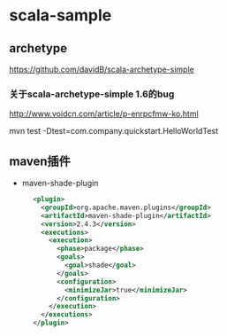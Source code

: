 # scala-sample

## archetype

https://github.com/davidB/scala-archetype-simple

### 关于scala-archetype-simple 1.6的bug

http://www.voidcn.com/article/p-enrpcfmw-ko.html

mvn test -Dtest=com.company.quickstart.HelloWorldTest

## maven插件

- maven-shade-plugin

```xml
      <plugin>
        <groupId>org.apache.maven.plugins</groupId>
        <artifactId>maven-shade-plugin</artifactId>
        <version>2.4.3</version>
        <executions>
          <execution>
            <phase>package</phase>
            <goals>
              <goal>shade</goal>
            </goals>
            <configuration>
              <minimizeJar>true</minimizeJar>
            </configuration>
          </execution>
        </executions>
      </plugin>
```

